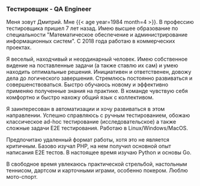 ### Тестировщик - QA Engineer

Меня зовут Дмитрий. Мне {{< age year=1984 month=4 >}}. В профессию тестировщика пришел 7 лет назад. Имею высшее образование по специальности "Математическое обеспечение и администрирование информационных систем". С 2018 года работаю в коммерческих проектах.

Я веселый, находчивый и неординарный человек. Имею собственное видение на поставленные задачи (а также ставлю их сам) и умею находить оптимальные решения. Инициативен и ответственен, довожу дела до логического завершения. Стремлюсь постоянно развиваться и совершенствоваться. Быстро обучаюсь новому и эффективно применяю полученные знания на практике. В команде чувствую себя комфортно и быстро нахожу общий язык с коллективом.

Я заинтересован в автоматизации и хочу развиваться в этом направлении. 
Успешно справляюсь с ручным тестированием, обожаю классическое ad-hoc тестирование (исследовательское) а также сложные задачи Е2Е тестирования. Работаю в Linux/Windows/MacOS.

Предпочитаю удаленный формат работы, хотя это не является критичным. Базово изучал PHP, на нем получил основной опыт написания Е2Е тестов. В настоящее время изучаю Python и основы Go.

В свободное время увлекаюсь практической стрельбой, настольным теннисом, дартсом и карточными играми, особенно покером. Люблю мото-спорт.